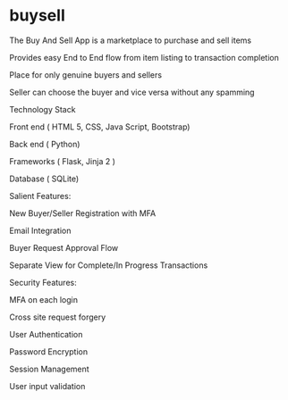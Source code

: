 # buysell
The Buy And Sell App is a marketplace to purchase and sell items

Provides easy End to End flow from item listing to transaction completion

Place for only genuine buyers and sellers

Seller can choose the buyer and vice versa without any spamming



Technology Stack

Front end ( HTML 5, CSS, Java Script, Bootstrap)

Back end ( Python)

Frameworks ( Flask, Jinja 2 )

Database ( SQLite)


Salient Features:

New Buyer/Seller Registration with MFA 

Email Integration

Buyer Request Approval Flow 

Separate View for Complete/In Progress Transactions



Security Features:

MFA on each login

Cross site request forgery

User Authentication

Password Encryption

Session Management

User input validation





